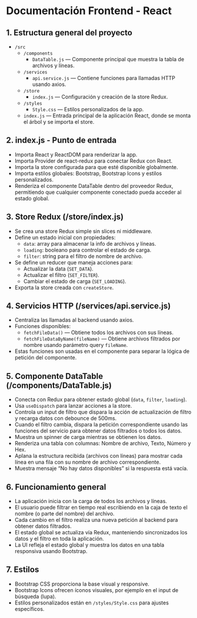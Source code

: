 # Documentación Frontend - React

## 1. Estructura general del proyecto
- `/src`
  - `/components`
    - `DataTable.js` — Componente principal que muestra la tabla de archivos y líneas.
  - `/services`
    - `api.service.js` — Contiene funciones para llamadas HTTP usando axios.
  - `/store`
    - `index.js` — Configuración y creación de la store Redux.
  - `/styles`
    - `Style.css` — Estilos personalizados de la app.
  - `index.js` — Entrada principal de la aplicación React, donde se monta el árbol y se importa el store.

## 2. index.js - Punto de entrada
- Importa React y ReactDOM para renderizar la app.
- Importa Provider de react-redux para conectar Redux con React.
- Importa la store configurada para que esté disponible globalmente.
- Importa estilos globales: Bootstrap, Bootstrap Icons y estilos personalizados.
- Renderiza el componente DataTable dentro del proveedor Redux, permitiendo que cualquier componente conectado pueda acceder al estado global.

## 3. Store Redux (/store/index.js)
- Se crea una store Redux simple sin slices ni middleware.
- Define un estado inicial con propiedades:
  - `data`: array para almacenar la info de archivos y líneas.
  - `loading`: booleano para controlar el estado de carga.
  - `filter`: string para el filtro de nombre de archivo.
- Se define un reducer que maneja acciones para:
  - Actualizar la data (`SET_DATA`).
  - Actualizar el filtro (`SET_FILTER`).
  - Cambiar el estado de carga (`SET_LOADING`).
- Exporta la store creada con `createStore`.

## 4. Servicios HTTP (/services/api.service.js)
- Centraliza las llamadas al backend usando axios.
- Funciones disponibles:
  - `fetchFileData()` — Obtiene todos los archivos con sus líneas.
  - `fetchFileDataByName(fileName)` — Obtiene archivos filtrados por nombre usando parámetro query `fileName`.
- Estas funciones son usadas en el componente para separar la lógica de petición del componente.

## 5. Componente DataTable (/components/DataTable.js)
- Conecta con Redux para obtener estado global (`data`, `filter`, `loading`).
- Usa `useDispatch` para lanzar acciones a la store.
- Controla un input de filtro que dispara la acción de actualización de filtro y recarga datos con debounce de 500ms.
- Cuando el filtro cambia, dispara la petición correspondiente usando las funciones del servicio para obtener datos filtrados o todos los datos.
- Muestra un spinner de carga mientras se obtienen los datos.
- Renderiza una tabla con columnas: Nombre de archivo, Texto, Número y Hex.
- Aplana la estructura recibida (archivos con líneas) para mostrar cada línea en una fila con su nombre de archivo correspondiente.
- Muestra mensaje “No hay datos disponibles” si la respuesta está vacía.

## 6. Funcionamiento general
- La aplicación inicia con la carga de todos los archivos y líneas.
- El usuario puede filtrar en tiempo real escribiendo en la caja de texto el nombre (o parte del nombre) del archivo.
- Cada cambio en el filtro realiza una nueva petición al backend para obtener datos filtrados.
- El estado global se actualiza vía Redux, manteniendo sincronizados los datos y el filtro en toda la aplicación.
- La UI refleja el estado global y muestra los datos en una tabla responsiva usando Bootstrap.

## 7. Estilos
- Bootstrap CSS proporciona la base visual y responsive.
- Bootstrap Icons ofrecen íconos visuales, por ejemplo en el input de búsqueda (lupa).
- Estilos personalizados están en `/styles/Style.css` para ajustes específicos.
